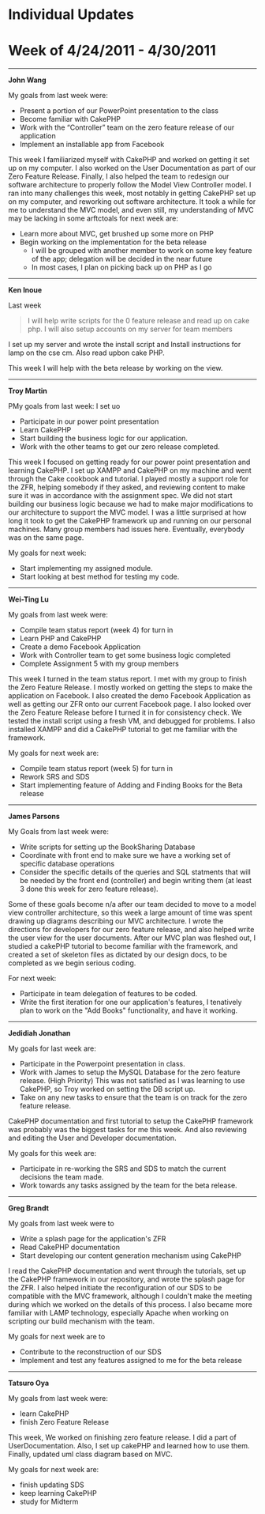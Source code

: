 # Individual Updates #
# Week of 4/24/2011 - 4/30/2011 #


---


**John Wang**

My goals from last week were:
  * Present a portion of our PowerPoint presentation to the class
  * Become familiar with CakePHP
  * Work with the “Controller” team on the zero feature release of our application
  * Implement an installable app from Facebook

This week I familiarized myself with CakePHP and worked on getting it set up on my computer. I also worked on the User Documentation as part of our Zero Feature Release. Finally, I also helped the team to redesign our software architecture to properly follow the Model View Controller model. I ran into many challenges this week, most notably in getting CakePHP set up on my computer, and reworking out software architecture. It took a while for me to understand the MVC model, and even still, my understanding of MVC may be lacking in some arftctoals for next week are:
  * Learn more about MVC, get brushed up some more on PHP
  * Begin working on the implementation for the beta release
    * I will be grouped with another member to work on some key feature of the app; delegation will be decided in the near future
    * In most cases, I plan on picking back up on PHP as I go

---

**Ken Inoue**

Last week
> I will help write scripts for the 0 feature release and read up on cake php. I will also setup accounts on my server for team members

I set up my server and wrote the install script and lnstall instructions for lamp on the cse cm. Also read upbon cake PHP.

This week I will help with the beta release by working on the view.


---


**Troy Martin**

PMy goals from last week:
I set uo
  * Participate in our power point presentation
  * Learn CakePHP
  * Start building the business logic for our application.
  * Work with the other teams to get our zero release completed.

This week I focused on getting ready for our power point presentation and learning CakePHP. I set up XAMPP and CakePHP on my machine and went through the Cake cookbook and tutorial. I played mostly a support role for the ZFR, helping somebody if they asked, and reviewing content to make sure it was in accordance with the assignment spec. We did not start building our business logic because we had to make major modifications to our architecture to support the MVC model. I was a little surprised at how long it took to get the CakePHP framework up and running on our personal machines. Many group members had issues here. Eventually, everybody was on the same page.

My goals for next week:

  * Start implementing my assigned module.
  * Start looking at best method for testing my code.


---


**Wei-Ting Lu**

My goals from last week were:

  * Compile team status report (week 4) for turn in
  * Learn PHP and CakePHP
  * Create a demo Facebook Application
  * Work with Controller team to get some business logic completed
  * Complete Assignment 5 with my group members

This week I turned in the team status report. I met with my group to finish the Zero Feature Release. I mostly worked on getting the steps to make the application on Facebook. I also created the demo Facebook Application as well as getting our ZFR onto our current Facebook page. I also looked over the Zero Feature Release before I turned it in for consistency check. We tested the install script using a fresh VM, and debugged for problems. I also installed XAMPP and did a CakePHP tutorial to get me familiar with the framework.

My goals for next week are:

  * Compile team status report (week 5) for turn in
  * Rework SRS and SDS
  * Start implementing feature of Adding and Finding Books for the Beta release



---


**James Parsons**

My Goals from last week were:
  * Write scripts for setting up the BookSharing Database
  * Coordinate with front end to make sure we have a working set of specific database operations
  * Consider the specific details of the queries and SQL statments that will be needed by the front end (controller) and begin writing them (at least 3 done this week for zero feature release).


Some of these goals become n/a after our team decided to move to a model view controller architecture, so this week a large amount of time was spent drawing up diagrams describing our MVC architecture. I wrote the directions for developers for our zero feature release, and also helped write the user view for the user documents. After our MVC plan was fleshed out, I studied a cakePHP tutorial to become familiar with the framework, and created a set of skeleton files as dictated by our design docs, to be completed as we begin serious coding.

For next week:
  * Participate in team delegation of features to be coded.
  * Write the first iteration for one our application's features, I tenatively plan to work on the "Add Books" functionality, and have it working.


---


**Jedidiah Jonathan**

My goals for last week are:

  * Participate in the Powerpoint presentation in class.
  * Work with James to setup the MySQL Database for the zero feature release. (High Priority) This was not satisfied as I was learning to use CakePHP, so Troy worked on setting the DB script up.
  * Take on any new tasks to ensure that the team is on track for the zero feature release.

CakePHP documentation and first tutorial to setup the CakePHP framework was probably was the biggest tasks for me this week. And also reviewing and editing the User and Developer documentation.

My goals for this week are:
  * Participate in re-working the SRS and SDS to match the current decisions the team made.
  * Work towards any tasks assigned by the team for the beta release.


---


**Greg Brandt**

My goals from last week	were to
  * Write a splash page for the application's ZFR
  * Read	CakePHP	documentation
  * Start developing our	content	generation mechanism using CakePHP

I read the CakePHP documentation and went through the tutorials, set up the
CakePHP framework in our repository, and wrote the splash page for the ZFR. I
also helped initiate the reconfiguration of our	SDS to be compatible with the
MVC framework, although	I couldn't make	the meeting during which we worked on
the details of this process. I also became more	familiar with LAMP technology,
especially Apache when working on scripting our	build mechanism	with the team.

My goals for next week are to
  * Contribute to the reconstruction of our SDS
  * Implement and test any features assigned to me for the beta release



---


**Tatsuro Oya**

My goals from last week were:

  * learn CakePHP
  * finish Zero Feature Release

This week, We worked on finishing zero feature release. I did a part of UserDocumentation. Also, I set up cakePHP and learned how to use them. Finally, updated uml class diagram based on MVC.


My goals for next week are:

  * finish updating SDS
  * keep learning CakePHP
  * study for Midterm